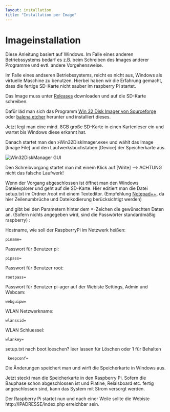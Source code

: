 ```yaml
---
layout: installation
title: "Installation per Image"
---
```

# Imageinstallation

Diese Anleitung basiert auf Windows. Im Falle eines anderen Betriebssystems bedarf es z.B. beim Schreiben des Images anderer Programme und evtl. andere Vorgehensweise.

Im Falle eines andseren Betriebssystems, reicht es nicht aus, Windows als virtuelle Maschine zu benutzen. Hierbei haben wir die Erfahrung gemacht, dass die fertige SD-Karte nicht sauber im raspberry Pi startet.

Das Image muss unter [Releases](https://github.com/Tronje-the-Falconer/Pi-Ager/releases) downloaden und auf die SD-Karte schreiben.

Dafür läd man sich das Programm [Win 32 Disk Imager von Sourceforge](http://sourceforge.net/projects/win32diskimager/) oder [balena etcher](https://www.balena.io/etcher/) herunter und installiert dieses.

Jetzt legt man eine mind. 8GB große SD-Karte in einen Kartenleser ein und wartet bis Windows diese erkannt hat.
 
Danach startet man den »Win32DiskImager.exe« und wählt das Image [Image File] und den Laufwerksbuchstaben [Device] der Speicherkarte aus.
 
![Win32DiskManager GUI](https://elinux.org/images/4/41/Win_sel.png)
 
Den Schreibvorgang startet man mit einem Klick auf [Write] --> ACHTUNG nicht das falsche Laufwerk!

Wenn der Vorgang abgeschlossen ist öffnet man den Windows Dateiexplorer und geht auf die SD-Karte. Hier editiert man die Datei setup.txt im Ordner /root mit einem Texteditor. (Empfehlung [Notepad++](https://notepad-plus-plus.org), da hier Zeilenumbrüche und Dateikodierung berücksichtigt werden)

und gibt bei den Parametern hinter dem =-Zeichen die gewünschten Daten an. (Sofern nichts angegeben wird, sind die Passwörter standardmäßig raspberry) :

Hostname, wie soll der RaspberryPi im Netzwerk heißen:

    piname=

Passwort für Benutzer pi:

    pipass=

Passwort für Benutzer root:

    rootpass=

Passwort für Benutzer pi-ager auf der Webiste Settings, Admin und Webcam:

    webguipw=

WLAN Netzwerkname:

    wlanssid=

WLAN Schluessel:

    wlankey=

setup.txt nach boot loeschen? leer lassen für Löschen oder 1 für Behalten

     keepconf=


Die Änderungen speichert man und wirft die Speicherkarte in Windows aus.

Jetzt steckt man die Speicherkarte in den Raspberry Pi. Sofern die Bauphase schon abgeschlossen ist und Platine, Relaisboard etc. fertig angeschlossen sind, kann das System mit Strom versorgt werden.

Der Raspberry Pi startet nun und nach einer Weile sollte die Webiste http://IPADRESSE/index.php erreichbar sein.
